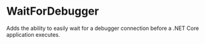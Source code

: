 # WaitForDebugger
Adds the ability to easily wait for a debugger connection before a .NET Core application executes.